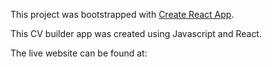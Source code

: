 This project was bootstrapped with [Create React App](https://github.com/facebook/create-react-app).

This CV builder app was created using Javascript and React.

The live website can be found at: 

